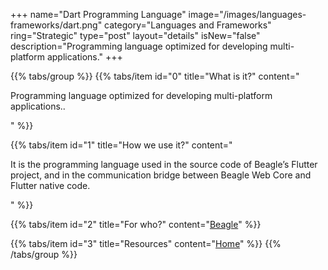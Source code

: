 +++
name="Dart Programming Language"
image="/images/languages-frameworks/dart.png"
category="Languages and Frameworks"
ring="Strategic"
type="post"
layout="details"
isNew="false"
description="Programming language optimized for developing multi-platform applications."
+++

{{% tabs/group %}}
  {{% tabs/item id="0" title="What is it?" content="<p>Programming language optimized for developing multi-platform applications..</p>" %}}

  {{% tabs/item id="1" title="How we use it?" content="<p>It is the programming language used in the source code of Beagle’s Flutter project, and in the communication bridge between Beagle Web Core and Flutter native code.</p>" %}}

  {{% tabs/item id="2" title="For who?" content="<a href='https://usebeagle.io/' target='_blank'>Beagle</a>" %}}

  {{% tabs/item id="3" title="Resources" content="<a href='https://dart.dev/guides' target='_blank'>Home</a>" %}}
{{% /tabs/group %}}
